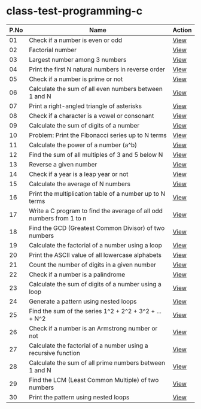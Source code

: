 # class-test-programming-c

| P.No | Name                                                                 | Action                                           |
|------|----------------------------------------------------------------------|--------------------------------------------------|
| 01   | Check if a number is even or odd                                     | [View](01_even_or_odd.c)                         |
| 02   | Factorial number                                                     | [View](02_factorial_number.c)                    |
| 03   | Largest number among 3 numbers                                       | [View](03_largest_number_among_3.c)              |
| 04   | Print the first N natural numbers in reverse order                   | [View](04_natural_numbers_in_reverse_order.c)    |
| 05   | Check if a number is prime or not                                    | [View](05_prime_number.c)                        |
| 06   | Calculate the sum of all even numbers between 1 and N                | [View](06_sum_of_even_numbers.c)                 |
| 07   | Print a right-angled triangle of asterisks                           | [View](07_right_angled_triangle_of_asterisks.c) |
| 08   | Check if a character is a vowel or consonant                         | [View](08_vowel_or_consonant.c)                  |
| 09   | Calculate the sum of digits of a number                              | [View](09_sum_of_digits_of_a_number.c)           |
| 10   | Problem: Print the Fibonacci series up to N terms                    | [View](10_fibonacci.c)                           |
| 11   | Calculate the power of a number (a^b)                                | [View](11_power_of_a_number.c)                   |
| 12   | Find the sum of all multiples of 3 and 5 below N                     | [View](12_all_multiples_of_3_and_5.c)            |
| 13   | Reverse a given number                                               | [View](13_reverse_number.c)                      |
| 14   | Check if a year is a leap year or not                                | [View](14_leap_year.c)                           |
| 15   | Calculate the average of N numbers                                   | [View](15_calculate_avg.c)                       |
| 16   | Print the multiplication table of a number up to N terms             | [View](16_multiplication_table.c)                |
| 17   | Write a C program to find the average of all odd numbers from 1 to n | [View](17_avg_of_odd.c)                          |
| 18   | Find the GCD (Greatest Common Divisor) of two numbers                | [View](18_greatest_common_divisor.c)             |
| 19   | Calculate the factorial of a number using a loop                     | [View](19_factorial_number_using_loop.c)         |
| 20   | Print the ASCII value of all lowercase alphabets                     | [View](20_ascii_value_lowercase.c)               |
| 21   | Count the number of digits in a given number                         | [View](21_count_digit_of_number.c)               |
| 22   | Check if a number is a palindrome                                    | [View](22_palindrome_number.c)                   |
| 23   | Calculate the sum of digits of a number using a loop                 | [View](23_sum_of_digits.c)                       |
| 24   | Generate a pattern using nested loops                                | [View](24_generate_pattern.c)                    |
| 25   | Find the sum of the series 1^2 + 2^2 + 3^2 + ... + N^2               | [View](25_square_series.c)                       |
| 26   | Check if a number is an Armstrong number or not                      | [View](26_armstrong_number.c)                    |
| 27   | Calculate the factorial of a number using a recursive function       | [View](27_factorial_using_recursive.c)           |
| 28   | Calculate the sum of all prime numbers between 1 and N               | [View](28_calculate_prime_number.c)              |
| 29   | Find the LCM (Least Common Multiple) of two numbers                  | [View](29_least_common_multiplication.c)         |
| 30   | Print the pattern using nested loops                                 | [View](30_print_pattern.c)                       |